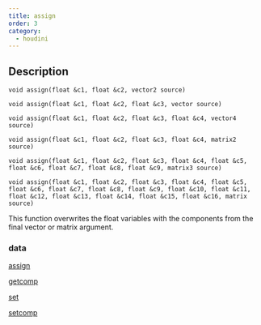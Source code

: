 ```yaml
---
title: assign
order: 3
category:
  - houdini
---
```


## Description

`void assign(float &c1, float &c2, vector2 source)`

`void assign(float &c1, float &c2, float &c3, vector source)`

`void assign(float &c1, float &c2, float &c3, float &c4, vector4 source)`

`void assign(float &c1, float &c2, float &c3, float &c4, matrix2 source)`

`void assign(float &c1, float &c2, float &c3, float &c4, float &c5, float &c6, float &c7, float &c8, float &c9, matrix3 source)`

`void assign(float &c1, float &c2, float &c3, float &c4, float &c5, float &c6, float &c7, float &c8, float &c9, float &c10, float &c11, float &c12, float &c13, float &c14, float &c15, float &c16, matrix source)`

This function overwrites the float variables with the components from the
final vector or matrix argument.

### data

[assign](assign.html)

[getcomp](getcomp.html)

[set](set.html)

[setcomp](setcomp.html)
